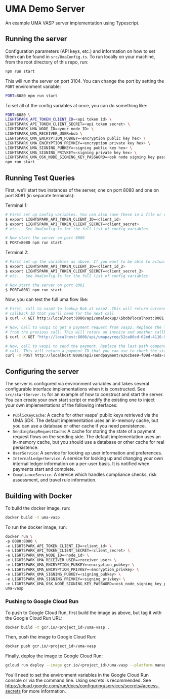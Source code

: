 # UMA Demo Server

An example UMA VASP server implementation using Typescript.

## Running the server

Configuration parameters (API keys, etc.) and information on how to set them can be found in `src/UmaConfig.ts`.
To run locally on your machine, from the root directory of this repo, run:

```bash
npm run start
```

This will run the server on port 3104. You can change the port by setting the `PORT` environment variable:

```bash
PORT=8080 npm run start
```

To set all of the config variables at once, you can do something like:

```bash
PORT=8080 \
LIGHTSPARK_API_TOKEN_CLIENT_ID=<api token id> \
LIGHTSPARK_API_TOKEN_CLIENT_SECRET=<api token secret> \
LIGHTSPARK_UMA_NODE_ID=<your node ID> \
LIGHTSPARK_UMA_RECEIVER_USER=bob \
LIGHTSPARK_UMA_ENCRYPTION_PUBKEY=<encryption public key hex> \
LIGHTSPARK_UMA_ENCRYPTION_PRIVKEY=<encryption private key hex> \
LIGHTSPARK_UMA_SIGNING_PUBKEY=<signing public key hex> \
LIGHTSPARK_UMA_SIGNING_PRIVKEY=<signing private key hex> \
LIGHTSPARK_UMA_OSK_NODE_SIGNING_KEY_PASSWORD=<osk node signing key password> \
npm run start
```

## Running Test Queries

First, we'll start two instances of the server, one on port 8080 and one on port 8081 (in separate terminals):

Terminal 1:

```bash
# First set up config variables. You can also save these in a file or export them to your environment.
$ export LIGHTSPARK_API_TOKEN_CLIENT_ID=<client_id>
$ export LIGHTSPARK_API_TOKEN_CLIENT_SECRET=<client_secret>
# etc... See UmaConfig.ts for the full list of config variables.

# Now start the server on port 8080
$ PORT=8080 npm run start
```

Terminal 2:

```bash
# First set up the variables as above. If you want to be able to actually send payments, use a different account.
$ export LIGHTSPARK_API_TOKEN_CLIENT_ID=<client_id_2>
$ export LIGHTSPARK_API_TOKEN_CLIENT_SECRET=<client_secret_2>
# etc... See UmaConfig.ts for the full list of config variables.

# Now start the server on port 8081
$ PORT=8081 npm run start
```

Now, you can test the full uma flow like:

```bash
# First, call to vasp1 to lookup Bob at vasp2. This will return currency conversion info, etc. It will also contain a 
# callback ID that you'll need for the next call
$ curl -X GET http://localhost:8080/api/umalookup/\$bob@localhost:8081

# Now, call to vasp1 to get a payment request from vasp2. Replace the last path component here with the callbackUuid
# from the previous call. This will return an invoice and another callback ID that you'll need for the next call.
$ curl -X GET "http://localhost:8080/api/umapayreq/52ca86cd-62ed-4110-9774-4e07b9aa1f0e?amount=100&currencyCode=USD"

# Now, call to vasp1 to send the payment. Replace the last path component here with the callbackUuid from the payreq
# call. This will return a payment ID that you can use to check the status of the payment.
curl -X POST http://localhost:8080/api/sendpayment/e26cbee9-f09d-4ada-a731-965cbd043d50
```

## Configuring the server

The server is configured via environment variables and takes several configurable interface implementations when it is constructed. See `src/startServer.ts` for an example of how to construct and start the server. You can create your own start script or modify the existing one to inject your own implementations of the following interfaces:

- `PublicKeyCache`: A cache for other vasps' public keys retrieved via the UMA SDK. The default implementation uses an in-memory cache, but you can use a database or other cache if you need persistence.
- `SendingVaspRequestCache`: A cache for storing the state of a payment request flows on the sending side. The default implementation uses an in-memory cache, but you should use a database or other cache for real persistence.
- `UserService`: A service for looking up user information and preferences.
- `InternalLedgerService`: A service for looking up and changing your own internal ledger information on a per-user basis. It is notified when payments start and complete.
- `ComplianceService`: A service which handles compliance checks, risk assessment, and travel rule information.

## Building with Docker

To build the docker image, run:

```bash
docker build -t uma-vasp .
```

To run the docker image, run:

```bash
docker run \
-p 8080:8080 \
-e LIGHTSPARK_API_TOKEN_CLIENT_ID=<client_id> \
-e LIGHTSPARK_API_TOKEN_CLIENT_SECRET=<client_secret> \
-e LIGHTSPARK_UMA_NODE_ID=<node_id> \
-e LIGHTSPARK_UMA_RECEIVER_USER=<receiver_user> \
-e LIGHTSPARK_UMA_ENCRYPTION_PUBKEY=<encryption_pubkey> \
-e LIGHTSPARK_UMA_ENCRYPTION_PRIVKEY=<encryption_privkey> \
-e LIGHTSPARK_UMA_SIGNING_PUBKEY=<signing_pubkey> \
-e LIGHTSPARK_UMA_SIGNING_PRIVKEY=<signing_privkey> \
-e LIGHTSPARK_UMA_OSK_NODE_SIGNING_KEY_PASSWORD=<osk_node_signing_key_password> \
uma-vasp
```

### Pushing to Google Cloud Run

To push to Google Cloud Run, first build the image as above, but tag it with the Google Cloud Run URL:

```bash
docker build -t gcr.io/<project_id>/uma-vasp .
```

Then, push the image to Google Cloud Run:

```bash
docker push gcr.io/<project_id>/uma-vasp
```

Finally, deploy the image to Google Cloud Run:

```bash
gcloud run deploy --image gcr.io/<project_id>/uma-vasp --platform managed
```

You'll need to set the environment variables in the Google Cloud Run console or
via the command line. Using secrets is recommended. See
<https://cloud.google.com/run/docs/configuring/services/secrets#access-secrets> for
more information.
